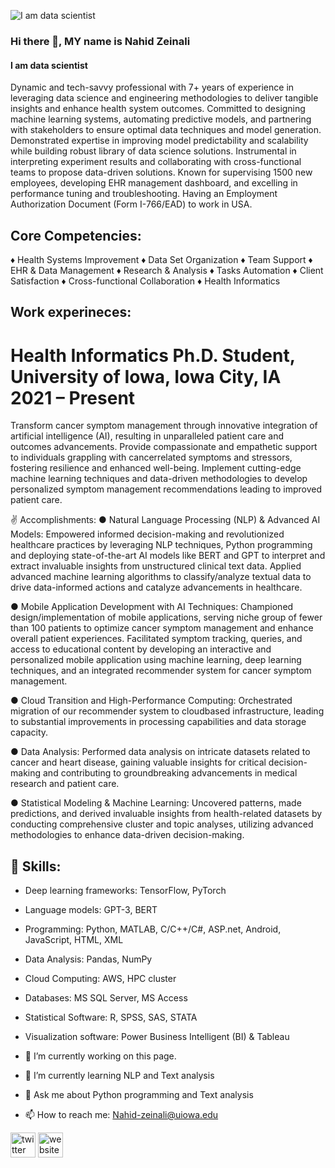 ![I am data scientist](https://media.licdn.com/dms/image/D4D16AQHTujEeb_8qVA/profile-displaybackgroundimage-shrink_350_1400/0/1690406162505?e=1696464000&v=beta&t=Zv3CU7DcNAU63hxT0461_Z1itpDMHZbE4H4TDBbtfwk)
### Hi there 👋, MY name is Nahid Zeinali
#### I am data scientist
Dynamic and tech-savvy professional with 7+ years of experience in leveraging data science and engineering methodologies to deliver tangible insights and enhance health system outcomes. Committed to designing machine learning systems, automating predictive models, and partnering with stakeholders to ensure optimal data techniques and model generation. Demonstrated expertise in improving model predictability and scalability while building robust library of data science solutions. Instrumental in interpreting experiment results and collaborating with cross-functional teams to propose data-driven solutions. Known for supervising 1500 new employees, developing EHR management dashboard, and excelling in performance tuning and troubleshooting. Having an Employment Authorization Document (Form I-766/EAD) to work in USA.

## Core Competencies:
♦ Health Systems Improvement
♦ Data Set Organization
♦ Team Support
♦ EHR & Data Management
♦ Research & Analysis
♦ Tasks Automation
♦ Client Satisfaction
♦ Cross-functional Collaboration
♦ Health Informatics 


## Work experineces:
# Health Informatics Ph.D. Student, University of Iowa, Iowa City, IA 2021 – Present
Transform cancer symptom management through innovative integration of artificial intelligence (AI), resulting in unparalleled patient care and outcomes advancements. Provide compassionate and empathetic support to individuals grappling with cancerrelated symptoms and stressors, fostering resilience and enhanced well-being. Implement cutting-edge machine learning techniques and data-driven methodologies to develop personalized symptom management recommendations leading to
improved patient care.

✌️ Accomplishments:
● Natural Language Processing (NLP) & Advanced AI Models: Empowered informed decision-making and revolutionized healthcare practices by leveraging NLP techniques, Python programming and deploying state-of-the-art AI models like BERT and GPT to interpret and extract invaluable insights from unstructured clinical text data. Applied
advanced machine learning algorithms to classify/analyze textual data to drive data-informed actions and catalyze advancements in healthcare.

● Mobile Application Development with AI Techniques: Championed design/implementation of mobile applications, serving niche group of fewer than 100 patients to optimize cancer symptom management and enhance overall patient experiences. Facilitated symptom tracking, queries, and access to educational content by developing an interactive and
personalized mobile application using machine learning, deep learning techniques, and an integrated recommender system for cancer symptom management.

● Cloud Transition and High-Performance Computing: Orchestrated migration of our recommender system to cloudbased infrastructure, leading to substantial improvements in processing capabilities and data storage capacity.

● Data Analysis: Performed data analysis on intricate datasets related to cancer and heart disease, gaining valuable insights for critical decision-making and contributing to groundbreaking advancements in medical research and patient care.

● Statistical Modeling & Machine Learning: Uncovered patterns, made predictions, and derived invaluable insights from health-related datasets by conducting comprehensive cluster and topic analyses, utilizing advanced methodologies to enhance data-driven decision-making.

## 📌 Skills:

-  Deep learning frameworks: TensorFlow, PyTorch 
-  Language models: GPT-3, BERT
-  Programming: Python, MATLAB, C/C++/C#, ASP.net, Android, JavaScript, HTML, XML
-  Data Analysis: Pandas, NumPy 
-  Cloud Computing: AWS, HPC cluster 
-  Databases: MS SQL Server, MS Access 
-  Statistical Software: R, SPSS, SAS, STATA 
-  Visualization software: Power Business Intelligent (BI) & Tableau


  

- 🔭 I’m currently working on this page. 
- 🌱 I’m currently learning NLP and Text analysis 
- 💬 Ask me about Python programming and Text analysis  
- 📫 How to reach me: Nahid-zeinali@uiowa.edu 


[<img src='https://cdn.jsdelivr.net/npm/simple-icons@3.0.1/icons/twitter.svg' alt='twitter' height='40'>](https://twitter.com/https://twitter.com/ZeinaliNahid)  [<img src='https://cdn.jsdelivr.net/npm/simple-icons@3.0.1/icons/icloud.svg' alt='website' height='40'>](https://myweb.uiowa.edu/nzeinali/)  

